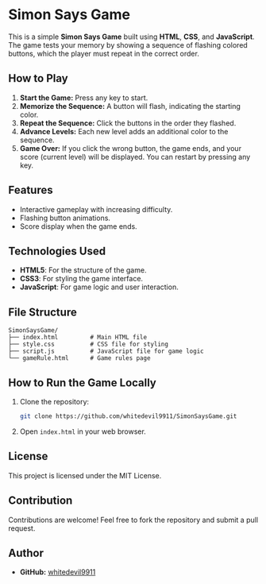 
# Simon Says Game

This is a simple **Simon Says Game** built using **HTML**, **CSS**, and **JavaScript**. The game tests your memory by showing a sequence of flashing colored buttons, which the player must repeat in the correct order.

## How to Play
1. **Start the Game:** Press any key to start.
2. **Memorize the Sequence:** A button will flash, indicating the starting color.
3. **Repeat the Sequence:** Click the buttons in the order they flashed.
4. **Advance Levels:** Each new level adds an additional color to the sequence.
5. **Game Over:** If you click the wrong button, the game ends, and your score (current level) will be displayed. You can restart by pressing any key.

## Features
- Interactive gameplay with increasing difficulty.
- Flashing button animations.
- Score display when the game ends.

## Technologies Used
- **HTML5**: For the structure of the game.
- **CSS3**: For styling the game interface.
- **JavaScript**: For game logic and user interaction.

## File Structure
```
SimonSaysGame/
├── index.html         # Main HTML file
├── style.css          # CSS file for styling
├── script.js          # JavaScript file for game logic
└── gameRule.html      # Game rules page
```

## How to Run the Game Locally
1. Clone the repository:
   ```bash
   git clone https://github.com/whitedevil9911/SimonSaysGame.git
   ```
2. Open `index.html` in your web browser.

## License
This project is licensed under the MIT License.

## Contribution
Contributions are welcome! Feel free to fork the repository and submit a pull request.

## Author
- **GitHub:** [whitedevil9911](https://github.com/whitedevil9911)
